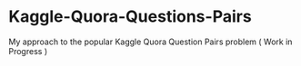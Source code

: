 # Kaggle-Quora-Questions-Pairs
My approach to the popular Kaggle Quora Question Pairs problem ( Work in Progress )
